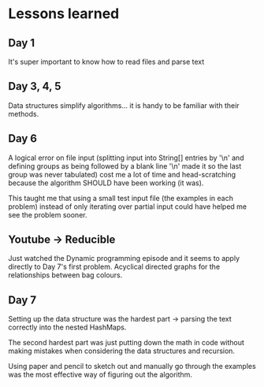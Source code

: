 # Lessons learned

## Day 1

It's super important to know how to read files and parse text

## Day 3, 4, 5

Data structures simplify algorithms... it is handy to be familiar with their methods.

## Day 6

A logical error on file input (splitting input into String[] entries by '\n' and defining groups as being followed by a blank line '\n' made it so the last group was never tabulated) cost me a lot of time and head-scratching because the algorithm SHOULD have been working (it was).

This taught me that using a small test input file (the examples in each problem) instead of only iterating over partial input could have helped me see the problem sooner.

## Youtube -> Reducible

Just watched the Dynamic programming episode and it seems to apply directly to Day 7's first problem. Acyclical directed graphs for the relationships between bag colours.

## Day 7

Setting up the data structure was the hardest part -> parsing the text correctly into the nested HashMaps.

The second hardest part was just putting down the math in code without making mistakes when considering the data structures and recursion.

Using paper and pencil to sketch out and manually go through the examples was the most effective way of figuring out the algorithm.
